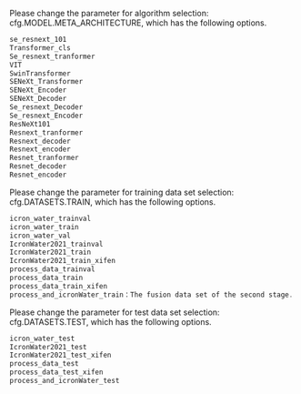 Please change the parameter for algorithm selection: cfg.MODEL.META_ARCHITECTURE, which has the following options.
```java  
se_resnext_101
Transformer_cls
Se_resnext_tranformer
VIT
SwinTransformer
SENeXt_Transformer
SENeXt_Encoder
SENeXt_Decoder
Se_resnext_Decoder
Se_resnext_Encoder
ResNeXt101
Resnext_tranformer
Resnext_decoder
Resnext_encoder
Resnet_tranformer
Resnet_decoder
Resnet_encoder
```

Please change the parameter for training data set selection: cfg.DATASETS.TRAIN, which has the following options.
```java 
icron_water_trainval
icron_water_train
icron_water_val
IcronWater2021_trainval
IcronWater2021_train
IcronWater2021_train_xifen
process_data_trainval
process_data_train
process_data_train_xifen
process_and_icronWater_train：The fusion data set of the second stage.
```

Please change the parameter for test data set selection: cfg.DATASETS.TEST, which has the following options.
```java 
icron_water_test
IcronWater2021_test
IcronWater2021_test_xifen
process_data_test
process_data_test_xifen
process_and_icronWater_test
```
